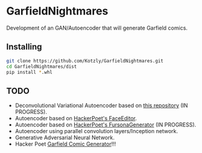 # GarfieldNightmares
Development of an GAN/Autoencoder that will generate Garfield comics.

## Installing

```bash
git clone https://github.com/Kotzly/GarfieldNightmares.git
cd GarfieldNightmares/dist
pip install *.whl
```

## TODO

* Deconvolutional Variational Autoencoder based on [this repository](https://github.com/snatch59/keras-autoencoders/blob/master/variational_autoencoder_deconv.py) (IN PROGRESS).
* Autoencoder based on [HackerPoet's FaceEditor](https://github.com/HackerPoet/FaceEditor).
* Autoencoder based on [HackerPoet's FursonaGenerator](https://github.com/HackerPoet/FursonaGenerator) (IN PROGRESS).
* Autoencoder using parallel convolution layers/Inception network.
* Generative Adversarial Neural Network.
* Hacker Poet [Garfield Comic Generator](https://github.com/HackerPoet/Avant-Garfield)!!!
